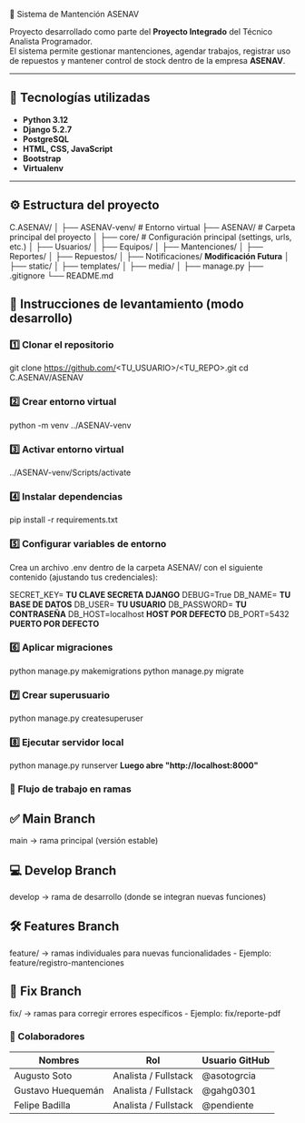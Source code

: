 🚢 Sistema de Mantención ASENAV

Proyecto desarrollado como parte del **Proyecto Integrado** del Técnico Analista Programador.  
El sistema permite gestionar mantenciones, agendar trabajos, registrar uso de repuestos y mantener control de stock dentro de la empresa **ASENAV**.

---

## 🧠 Tecnologías utilizadas

- **Python 3.12**
- **Django 5.2.7**
- **PostgreSQL**
- **HTML, CSS, JavaScript**
- **Bootstrap**
- **Virtualenv**

---

## ⚙️ Estructura del proyecto
C.ASENAV/
│
├── ASENAV-venv/ # Entorno virtual
├── ASENAV/ # Carpeta principal del proyecto
│ ├── core/ # Configuración principal (settings, urls, etc.)
│ ├── Usuarios/
│ ├── Equipos/
│ ├── Mantenciones/
│ ├── Reportes/
│ ├── Repuestos/
│ ├── Notificaciones/ **Modificación Futura**
│ ├── static/
│ ├── templates/
│ ├── media/
│ ├── manage.py
├── .gitignore
└── README.md

## 🚀 Instrucciones de levantamiento (modo desarrollo)

### 1️⃣ Clonar el repositorio
git clone https://github.com/<TU_USUARIO>/<TU_REPO>.git
cd C.ASENAV/ASENAV

### 2️⃣ Crear entorno virtual
python -m venv ../ASENAV-venv

### 3️⃣ Activar entorno virtual
../ASENAV-venv/Scripts/activate


### 4️⃣ Instalar dependencias
pip install -r requirements.txt


### 5️⃣ Configurar variables de entorno
Crea un archivo .env dentro de la carpeta ASENAV/ con el siguiente contenido (ajustando tus credenciales):

SECRET_KEY= **TU CLAVE SECRETA DJANGO**
DEBUG=True
DB_NAME= **TU BASE DE DATOS**
DB_USER= **TU USUARIO**
DB_PASSWORD= **TU CONTRASEÑA**
DB_HOST=localhost **HOST POR DEFECTO**
DB_PORT=5432 **PUERTO POR DEFECTO**

### 6️⃣ Aplicar migraciones
python manage.py makemigrations
python manage.py migrate


### 7️⃣ Crear superusuario
python manage.py createsuperuser


### 8️⃣ Ejecutar servidor local
python manage.py runserver
**Luego abre "http://localhost:8000"**


### 🌿 Flujo de trabajo en ramas

## ✅ Main Branch
main → rama principal (versión estable)

## 💻 Develop Branch
develop → rama de desarrollo (donde se integran nuevas funciones)

## 🛠️ Features Branch
feature/ → ramas individuales para nuevas funcionalidades
    - Ejemplo: feature/registro-mantenciones

## 🔩 Fix Branch
fix/ → ramas para corregir errores específicos
    - Ejemplo: fix/reporte-pdf


### 🧩 Colaboradores

|       Nombres         |          Rol           |Usuario GitHub|
|-----------------------|------------------------|--------------|
|      Augusto Soto     | Analista / Fullstack   | @asotogrcia  |
|   Gustavo Huequemán   | Analista / Fullstack   |  @gahg0301   |
|     Felipe Badilla    | Analista / Fullstack   | @pendiente   |
